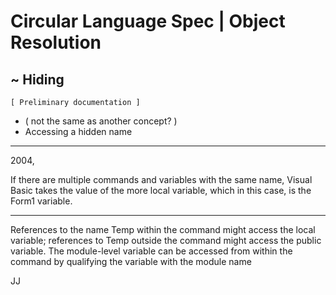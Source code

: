 ﻿Circular Language Spec | Object Resolution
==========================================

~ Hiding
--------

`[ Preliminary documentation ]`

- ( not the same as another concept? )
- Accessing a hidden name

-----

2004,

If there are multiple commands and variables with the same name, Visual Basic takes the value of the more local variable, which in this case, is the Form1 variable.

-----

References to the name Temp within the command might access the local variable; references to Temp outside the command might access the public variable. The module-level variable can be accessed from within the command by qualifying the variable with the module name

JJ
